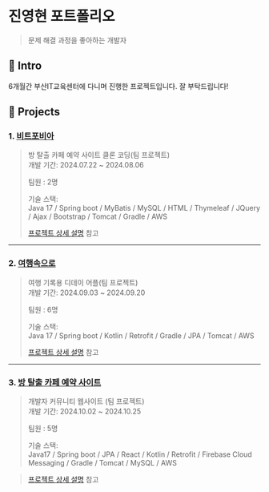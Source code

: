 # 진영현 포트폴리오

> 문제 해결 과정을 좋아하는 개발자

## :pushpin: Intro
6개월간 부산IT교육센터에 다니며 진행한 프로젝트입니다. 잘 부탁드립니다!

## :pushpin: Projects
### 1. [비트포비아](https://github.com/jinnnnyh/web_project.git)
>방 탈출 카페 예약 사이트 클론 코딩(팀 프로젝트)  
>개발 기간: 2024.07.22 ~ 2024.08.06
>
>팀원 : 2명
>
>기술 스택:  
>Java 17 / Spring boot / MyBatis / MySQL / HTML / Thymeleaf /
>JQuery / Ajax / Bootstrap / Tomcat / Gradle / AWS
>
>[프로젝트 상세 설명](https://github.com/jinnnnyh/web_project.git) 참고

---

### 2. [여행속으로](https://github.com/jinnnnyh/mobile_project.git)
>여행 기록용 디데이 어플(팀 프로젝트)  
>개발 기간: 2024.09.03 ~ 2024.09.20
>
>팀원 : 6명
>
>기술 스택:  
>Java 17 / Spring boot / Kotlin / Retrofit / Gradle / JPA / Tomcat / AWS
>
>[프로젝트 상세 설명](https://github.com/jinnnnyh/mobile_project.git) 참고

---

### 3. [방 탈출 카페 예약 사이트](https://github.com/jinnnnyh/final_project.git)
>개발자 커뮤니티 웹사이트 (팀 프로젝트)  
>개발 기간: 2024.10.02 ~ 2024.10.25
>
>팀원 : 5명
>
>기술 스택:  
>Java17 / Spring boot / JPA / React / Kotlin / Retrofit / Firebase Cloud Messaging /
>Gradle / Tomcat / MySQL / AWS 

>[프로젝트 상세 설명](https://github.com/jinnnnyh/final_project.git) 참고

